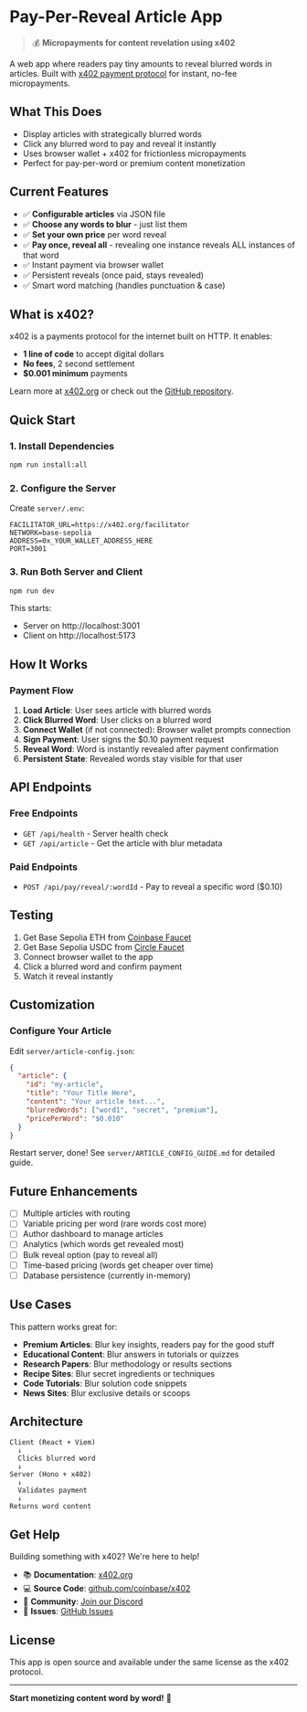 # Pay-Per-Reveal Article App

> 💰 **Micropayments for content revelation using x402**

A web app where readers pay tiny amounts to reveal blurred words in articles. Built with [x402 payment protocol](https://x402.org) for instant, no-fee micropayments.

## What This Does

- Display articles with strategically blurred words
- Click any blurred word to pay and reveal it instantly
- Uses browser wallet + x402 for frictionless micropayments
- Perfect for pay-per-word or premium content monetization

## Current Features

- ✅ **Configurable articles** via JSON file
- ✅ **Choose any words to blur** - just list them
- ✅ **Set your own price** per word reveal
- ✅ **Pay once, reveal all** - revealing one instance reveals ALL instances of that word
- ✅ Instant payment via browser wallet
- ✅ Persistent reveals (once paid, stays revealed)
- ✅ Smart word matching (handles punctuation & case)

## What is x402?

x402 is a payments protocol for the internet built on HTTP. It enables:
- **1 line of code** to accept digital dollars
- **No fees**, 2 second settlement
- **$0.001 minimum** payments

Learn more at [x402.org](https://x402.org) or check out the [GitHub repository](https://github.com/coinbase/x402).

## Quick Start

### 1. Install Dependencies

```bash
npm run install:all
```

### 2. Configure the Server

Create `server/.env`:
```env
FACILITATOR_URL=https://x402.org/facilitator
NETWORK=base-sepolia
ADDRESS=0x_YOUR_WALLET_ADDRESS_HERE
PORT=3001
```

### 3. Run Both Server and Client

```bash
npm run dev
```

This starts:
- Server on http://localhost:3001
- Client on http://localhost:5173

## How It Works

### Payment Flow

1. **Load Article**: User sees article with blurred words
2. **Click Blurred Word**: User clicks on a blurred word
3. **Connect Wallet** (if not connected): Browser wallet prompts connection
4. **Sign Payment**: User signs the $0.10 payment request
5. **Reveal Word**: Word is instantly revealed after payment confirmation
6. **Persistent State**: Revealed words stay visible for that user

## API Endpoints

### Free Endpoints

- `GET /api/health` - Server health check
- `GET /api/article` - Get the article with blur metadata

### Paid Endpoints

- `POST /api/pay/reveal/:wordId` - Pay to reveal a specific word ($0.10)

## Testing

1. Get Base Sepolia ETH from [Coinbase Faucet](https://www.coinbase.com/faucets/base-ethereum-sepolia-faucet)
2. Get Base Sepolia USDC from [Circle Faucet](https://faucet.circle.com/)
3. Connect browser wallet to the app
4. Click a blurred word and confirm payment
5. Watch it reveal instantly

## Customization

### Configure Your Article

Edit `server/article-config.json`:

```json
{
  "article": {
    "id": "my-article",
    "title": "Your Title Here",
    "content": "Your article text...",
    "blurredWords": ["word1", "secret", "premium"],
    "pricePerWord": "$0.010"
  }
}
```

Restart server, done! See `server/ARTICLE_CONFIG_GUIDE.md` for detailed guide.

## Future Enhancements

- [ ] Multiple articles with routing
- [ ] Variable pricing per word (rare words cost more)
- [ ] Author dashboard to manage articles
- [ ] Analytics (which words get revealed most)
- [ ] Bulk reveal option (pay to reveal all)
- [ ] Time-based pricing (words get cheaper over time)
- [ ] Database persistence (currently in-memory)

## Use Cases

This pattern works great for:

- **Premium Articles**: Blur key insights, readers pay for the good stuff
- **Educational Content**: Blur answers in tutorials or quizzes
- **Research Papers**: Blur methodology or results sections
- **Recipe Sites**: Blur secret ingredients or techniques
- **Code Tutorials**: Blur solution code snippets
- **News Sites**: Blur exclusive details or scoops

## Architecture

```
Client (React + Viem)
  ↓
  Clicks blurred word
  ↓
Server (Hono + x402)
  ↓
  Validates payment
  ↓
Returns word content
```

## Get Help

Building something with x402? We're here to help!

- 📚 **Documentation**: [x402.org](https://x402.org)
- 💻 **Source Code**: [github.com/coinbase/x402](https://github.com/coinbase/x402)
- 💬 **Community**: [Join our Discord](https://discord.gg/invite/cdp)
- 🐛 **Issues**: [GitHub Issues](https://github.com/coinbase/x402/issues)

## License

This app is open source and available under the same license as the x402 protocol.

---

**Start monetizing content word by word!** 💸
